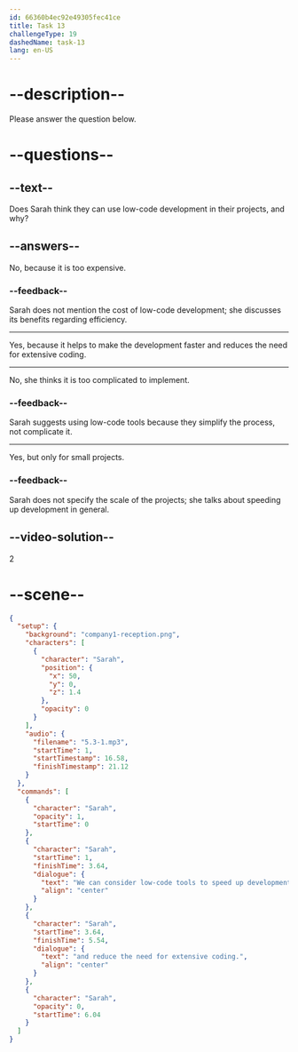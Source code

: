 ```yaml
---
id: 66360b4ec92e49305fec41ce
title: Task 13
challengeType: 19
dashedName: task-13
lang: en-US
---
```


<!-- (Audio) Sarah: We can consider low-code tools to speed up development and reduce the need for extensive coding. -->

# --description--

Please answer the question below.

# --questions--

## --text--

Does Sarah think they can use low-code development in their projects, and why?

## --answers--

No, because it is too expensive.

### --feedback--

Sarah does not mention the cost of low-code development; she discusses its benefits regarding efficiency.

---

Yes, because it helps to make the development faster and reduces the need for extensive coding.

---

No, she thinks it is too complicated to implement.

### --feedback--

Sarah suggests using low-code tools because they simplify the process, not complicate it.

---

Yes, but only for small projects.

### --feedback--

Sarah does not specify the scale of the projects; she talks about speeding up development in general.

## --video-solution--

2

# --scene--

```json
{
  "setup": {
    "background": "company1-reception.png",
    "characters": [
      {
        "character": "Sarah",
        "position": {
          "x": 50,
          "y": 0,
          "z": 1.4
        },
        "opacity": 0
      }
    ],
    "audio": {
      "filename": "5.3-1.mp3",
      "startTime": 1,
      "startTimestamp": 16.58,
      "finishTimestamp": 21.12
    }
  },
  "commands": [
    {
      "character": "Sarah",
      "opacity": 1,
      "startTime": 0
    },
    {
      "character": "Sarah",
      "startTime": 1,
      "finishTime": 3.64,
      "dialogue": {
        "text": "We can consider low-code tools to speed up development",
        "align": "center"
      }
    },
    {
      "character": "Sarah",
      "startTime": 3.64,
      "finishTime": 5.54,
      "dialogue": {
        "text": "and reduce the need for extensive coding.",
        "align": "center"
      }
    },
    {
      "character": "Sarah",
      "opacity": 0,
      "startTime": 6.04
    }
  ]
}
```
